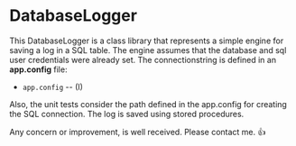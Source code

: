 # DatabaseLogger

This DatabaseLogger is a class library that represents a simple engine for saving a log in a SQL table. The engine assumes that the database and sql user credentials were already set.
The connectionstring is defined in an **app.config** file:

* `app.config` -- (I)

Also, the unit tests consider the path defined in the app.config for creating the SQL connection. The log is saved using stored procedures.

Any concern or improvement, is well received. 
Please contact me.   :+1:
